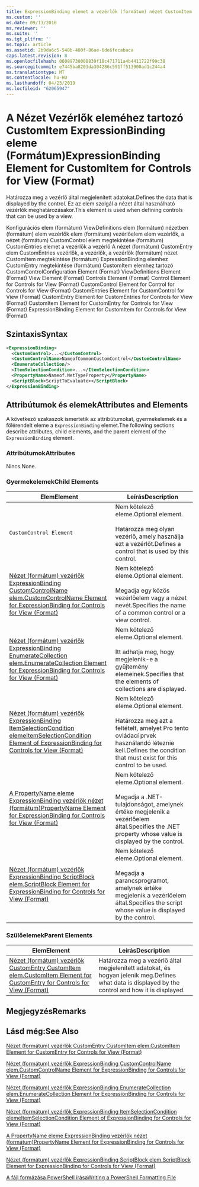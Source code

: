 ```yaml
---
title: ExpressionBinding elemet a vezérlők (formátum) nézet CustomItem |} A Microsoft Docs
ms.custom: ''
ms.date: 09/13/2016
ms.reviewer: ''
ms.suite: ''
ms.tgt_pltfrm: ''
ms.topic: article
ms.assetid: 2b9da6c5-548b-480f-86ae-6de6fecabaca
caps.latest.revision: 8
ms.openlocfilehash: 06089730008839f18c471711a4b4411722f99c38
ms.sourcegitcommit: e7445ba8203da304286c591ff513900ad1c244a4
ms.translationtype: MT
ms.contentlocale: hu-HU
ms.lasthandoff: 04/23/2019
ms.locfileid: "62065947"
---
```

# <a name="expressionbinding-element-for-customitem-for-controls-for-view-format"></a><span data-ttu-id="acb12-102">A Nézet Vezérlők eleméhez tartozó CustomItem ExpressionBinding eleme (Formátum)</span><span class="sxs-lookup"><span data-stu-id="acb12-102">ExpressionBinding Element for CustomItem for Controls for View (Format)</span></span>

<span data-ttu-id="acb12-103">Határozza meg a vezérlő által megjelenített adatokat.</span><span class="sxs-lookup"><span data-stu-id="acb12-103">Defines the data that is displayed by the control.</span></span> <span data-ttu-id="acb12-104">Ez az elem szolgál a nézet által használható vezérlők meghatározásakor.</span><span class="sxs-lookup"><span data-stu-id="acb12-104">This element is used when defining controls that can be used by a view.</span></span>

<span data-ttu-id="acb12-105">Konfigurációs elem (formátum) ViewDefinitions elem (formátum) nézetben (formátum) elem vezérlők elem (formátum) vezérlőelem elem vezérlők, a nézet (formátum) CustomControl elem megtekintése (formátum) CustomEntries elemet a vezérlők a vezérlő A nézet (formátum) CustomEntry elem CustomEntries vezérlők, a vezérlők, a vezérlők (formátum) nézet CustomItem megtekintése (formátum) ExpressionBinding elemhez CustomEntry megtekintése (formátum) CustomItem elemhez tartozó CustomControl</span><span class="sxs-lookup"><span data-stu-id="acb12-105">Configuration Element (Format) ViewDefinitions Element (Format) View Element (Format) Controls Element (Format) Control Element for Controls for View (Format) CustomControl Element for Control for Controls for View (Format) CustomEntries Element for CustomControl for View (Format) CustomEntry Element for CustomEntries for Controls for View (Format) CustomItem Element for CustomEntry for Controls for View (Format) ExpressionBinding Element for CustomItem for Controls for View (Format)</span></span>

## <a name="syntax"></a><span data-ttu-id="acb12-106">Szintaxis</span><span class="sxs-lookup"><span data-stu-id="acb12-106">Syntax</span></span>

```xml
<ExpressionBinding>
  <CustomControl>...</CustomControl>
  <CustomControlName>NameofCommonCustomControl</CustomControlName>
  <EnumerateCollection/>
  <ItemSelectionCondition>...</ItemSelectionCondition>
  <PropertyName>Nameof.NetTypeProperty</PropertyName>
  <ScriptBlock>ScriptToEvaluate></ScriptBlock>
</ExpressionBinding>
```

## <a name="attributes-and-elements"></a><span data-ttu-id="acb12-107">Attribútumok és elemek</span><span class="sxs-lookup"><span data-stu-id="acb12-107">Attributes and Elements</span></span>

<span data-ttu-id="acb12-108">A következő szakaszok ismertetik az attribútumokat, gyermekelemek és a fölérendelt eleme a `ExpressionBinding` elemet.</span><span class="sxs-lookup"><span data-stu-id="acb12-108">The following sections describe attributes, child elements, and the parent element of the `ExpressionBinding` element.</span></span>

### <a name="attributes"></a><span data-ttu-id="acb12-109">Attribútumok</span><span class="sxs-lookup"><span data-stu-id="acb12-109">Attributes</span></span>

<span data-ttu-id="acb12-110">Nincs.</span><span class="sxs-lookup"><span data-stu-id="acb12-110">None.</span></span>

### <a name="child-elements"></a><span data-ttu-id="acb12-111">Gyermekelemek</span><span class="sxs-lookup"><span data-stu-id="acb12-111">Child Elements</span></span>

|<span data-ttu-id="acb12-112">Elem</span><span class="sxs-lookup"><span data-stu-id="acb12-112">Element</span></span>|<span data-ttu-id="acb12-113">Leírás</span><span class="sxs-lookup"><span data-stu-id="acb12-113">Description</span></span>|
|-------------|-----------------|
|`CustomControl Element`|<span data-ttu-id="acb12-114">Nem kötelező eleme.</span><span class="sxs-lookup"><span data-stu-id="acb12-114">Optional element.</span></span><br /><br /> <span data-ttu-id="acb12-115">Határozza meg olyan vezérlő, amely használja ezt a vezérlőt.</span><span class="sxs-lookup"><span data-stu-id="acb12-115">Defines a control that is used by this control.</span></span>|
|[<span data-ttu-id="acb12-116">Nézet (formátum) vezérlők ExpressionBinding CustomControlName elem.</span><span class="sxs-lookup"><span data-stu-id="acb12-116">CustomControlName Element for ExpressionBinding for Controls for View (Format)</span></span>](./customcontrolname-element-for-expressionbinding-for-controls-for-view-format.md)|<span data-ttu-id="acb12-117">Nem kötelező eleme.</span><span class="sxs-lookup"><span data-stu-id="acb12-117">Optional element.</span></span><br /><br /> <span data-ttu-id="acb12-118">Megadja egy közös vezérlőelem vagy a nézet nevét.</span><span class="sxs-lookup"><span data-stu-id="acb12-118">Specifies the name of a common control or a view control.</span></span>|
|[<span data-ttu-id="acb12-119">Nézet (formátum) vezérlők ExpressionBinding EnumerateCollection elem.</span><span class="sxs-lookup"><span data-stu-id="acb12-119">EnumerateCollection Element for ExpressionBinding for Controls for View (Format)</span></span>](./enumeratecollection-element-for-expressionbinding-for-controls-for-view-format.md)|<span data-ttu-id="acb12-120">Nem kötelező eleme.</span><span class="sxs-lookup"><span data-stu-id="acb12-120">Optional element.</span></span><br /><br /> <span data-ttu-id="acb12-121">Itt adhatja meg, hogy megjelenik-e a gyűjtemény elemeinek.</span><span class="sxs-lookup"><span data-stu-id="acb12-121">Specifies that the elements of collections are displayed.</span></span>|
|[<span data-ttu-id="acb12-122">Nézet (formátum) vezérlők ExpressionBinding ItemSelectionCondition eleme</span><span class="sxs-lookup"><span data-stu-id="acb12-122">ItemSelectionCondition Element of ExpressionBinding for Controls for View (Format)</span></span>](./itemselectioncondition-element-for-expressionbinding-for-controls-for-view-format.md)|<span data-ttu-id="acb12-123">Nem kötelező eleme.</span><span class="sxs-lookup"><span data-stu-id="acb12-123">Optional element.</span></span><br /><br /> <span data-ttu-id="acb12-124">Határozza meg azt a feltételt, amelyet Pro tento ovládací prvek használandó léteznie kell.</span><span class="sxs-lookup"><span data-stu-id="acb12-124">Defines the condition that must exist for this control to be used.</span></span>|
|[<span data-ttu-id="acb12-125">A PropertyName eleme ExpressionBinding vezérlők nézet (formátum)</span><span class="sxs-lookup"><span data-stu-id="acb12-125">PropertyName Element for ExpressionBinding for Controls for View (Format)</span></span>](./propertyname-element-for-expressionbinding-for-controls-for-view-format.md)|<span data-ttu-id="acb12-126">Nem kötelező eleme.</span><span class="sxs-lookup"><span data-stu-id="acb12-126">Optional element.</span></span><br /><br /> <span data-ttu-id="acb12-127">Megadja a .NET-tulajdonságot, amelynek értéke megjelenik a vezérlőelem által.</span><span class="sxs-lookup"><span data-stu-id="acb12-127">Specifies the .NET property whose value is displayed by the control.</span></span>|
|[<span data-ttu-id="acb12-128">Nézet (formátum) vezérlők ExpressionBinding ScriptBlock elem.</span><span class="sxs-lookup"><span data-stu-id="acb12-128">ScriptBlock Element for ExpressionBinding for Controls for View (Format)</span></span>](./scriptblock-element-for-expressionbinding-for-controls-for-view-format.md)|<span data-ttu-id="acb12-129">Nem kötelező eleme.</span><span class="sxs-lookup"><span data-stu-id="acb12-129">Optional element.</span></span><br /><br /> <span data-ttu-id="acb12-130">Megadja a parancsprogramot, amelynek értéke megjelenik a vezérlőelem által.</span><span class="sxs-lookup"><span data-stu-id="acb12-130">Specifies the script whose value is displayed by the control.</span></span>|

### <a name="parent-elements"></a><span data-ttu-id="acb12-131">Szülőelemek</span><span class="sxs-lookup"><span data-stu-id="acb12-131">Parent Elements</span></span>

|<span data-ttu-id="acb12-132">Elem</span><span class="sxs-lookup"><span data-stu-id="acb12-132">Element</span></span>|<span data-ttu-id="acb12-133">Leírás</span><span class="sxs-lookup"><span data-stu-id="acb12-133">Description</span></span>|
|-------------|-----------------|
|[<span data-ttu-id="acb12-134">Nézet (formátum) vezérlők CustomEntry CustomItem elem.</span><span class="sxs-lookup"><span data-stu-id="acb12-134">CustomItem Element for CustomEntry for Controls for View (Format)</span></span>](./customitem-element-for-customentry-for-controls-for-view-format.md)|<span data-ttu-id="acb12-135">Határozza meg a vezérlő által megjelenített adatokat, és hogyan jelenik meg.</span><span class="sxs-lookup"><span data-stu-id="acb12-135">Defines what data is displayed by the control and how it is displayed.</span></span>|

## <a name="remarks"></a><span data-ttu-id="acb12-136">Megjegyzés</span><span class="sxs-lookup"><span data-stu-id="acb12-136">Remarks</span></span>

## <a name="see-also"></a><span data-ttu-id="acb12-137">Lásd még:</span><span class="sxs-lookup"><span data-stu-id="acb12-137">See Also</span></span>

[<span data-ttu-id="acb12-138">Nézet (formátum) vezérlők CustomEntry CustomItem elem.</span><span class="sxs-lookup"><span data-stu-id="acb12-138">CustomItem Element for CustomEntry for Controls for View (Format)</span></span>](./customitem-element-for-customentry-for-controls-for-view-format.md)

[<span data-ttu-id="acb12-139">Nézet (formátum) vezérlők ExpressionBinding CustomControlName elem.</span><span class="sxs-lookup"><span data-stu-id="acb12-139">CustomControlName Element for ExpressionBinding for Controls for View (Format)</span></span>](./customcontrolname-element-for-expressionbinding-for-controls-for-view-format.md)

[<span data-ttu-id="acb12-140">Nézet (formátum) vezérlők ExpressionBinding EnumerateCollection elem.</span><span class="sxs-lookup"><span data-stu-id="acb12-140">EnumerateCollection Element for ExpressionBinding for Controls for View (Format)</span></span>](./enumeratecollection-element-for-expressionbinding-for-controls-for-view-format.md)

[<span data-ttu-id="acb12-141">Nézet (formátum) vezérlők ExpressionBinding ItemSelectionCondition eleme</span><span class="sxs-lookup"><span data-stu-id="acb12-141">ItemSelectionCondition Element of ExpressionBinding for Controls for View (Format)</span></span>](./itemselectioncondition-element-for-expressionbinding-for-controls-for-view-format.md)

[<span data-ttu-id="acb12-142">A PropertyName eleme ExpressionBinding vezérlők nézet (formátum)</span><span class="sxs-lookup"><span data-stu-id="acb12-142">PropertyName Element for ExpressionBinding for Controls for View (Format)</span></span>](./propertyname-element-for-expressionbinding-for-controls-for-view-format.md)

[<span data-ttu-id="acb12-143">Nézet (formátum) vezérlők ExpressionBinding ScriptBlock elem.</span><span class="sxs-lookup"><span data-stu-id="acb12-143">ScriptBlock Element for ExpressionBinding for Controls for View (Format)</span></span>](./scriptblock-element-for-expressionbinding-for-controls-for-view-format.md)

[<span data-ttu-id="acb12-144">A fájl formázása PowerShell írása</span><span class="sxs-lookup"><span data-stu-id="acb12-144">Writing a PowerShell Formatting File</span></span>](./writing-a-powershell-formatting-file.md)
